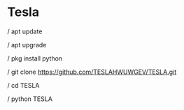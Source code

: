 # Tesla
/ apt update

/ apt upgrade

/ pkg install python

/ git clone https://github.com/TESLAHWUWGEV/TESLA.git

/ cd TESLA

/ python TESLA
